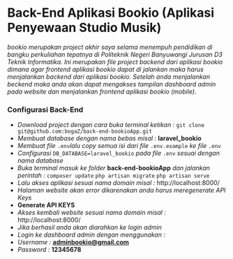 # Back-End Aplikasi Bookio (Aplikasi Penyewaan Studio Musik)

_bookio merupakan project akhir saya selama menempuh pendidikan di bangku perkuliahan tepatnya di Politeknik Negeri Banyuwangi Jurusan D3 Teknik Informatika. Ini merupakan file project backend dari aplikasi bookio dimana agar frontend aplikasi bookio dapat di jalankan maka harus menjalankan backend dari aplikasi bookio. Setelah anda menjalankan beckend maka anda akan dapat mengakses tampilan dashboard admin pada website dan menjalankan frontend aplikasi bookio (mobile)._

### Configurasi Back-End

-   _Download project dengan cara buka terminal ketikan :_
    `git clone git@github.com:bogaZ/back-end-bookioApp.git`
-   _Membuat database dengan nama bebas misal :_ **laravel_bookio**
-   _Membuat file_ `.env`_lalu copy semua isi dari file_ `.env.example` _ke file_ `.env`
-   _Configurasi_ `DB_DATABASE=laravel_bookio` _pada file_ `.env` _sesuai dengan nama database_
-   _Buka terminal masuk ke folder_ **back-end-bookioApp** _dan jalankan perintah :_
    `composer update`
    `php artisan migrate`
    `php artisan serve`
-   _Lalu akses aplikasi sesuai nama domain misal :_ http://localhost:8000/
-   _Halaman website akan error dikarenakan anda harus meregenerate API Keys_
-   **Generate API KEYS**
-   _Akses kembali website sesuai nama domain misal :_ http://localhost:8000/
-   _Jika berhasil anda akan diarahkan ke login admin_
-   _Login ke dashboard admin dengan menggunakan :_
-   _Username :_ **adminbookio@gmail.com**
-   _Password :_ **12345678**
